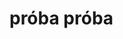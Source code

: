 <!DOCTYPE html>
<html lang="hu">
<head>
    <meta charset="UTF-8">
    <meta http-equiv="X-UA-Compatible" content="IE=edge">
    <meta name="viewport" content="width=device-width, initial-scale=1.0">
    <title>Bemutató</title>
</head>
<body>
    <h1> 
        próba próba
    </h1>
</body>
</html>
